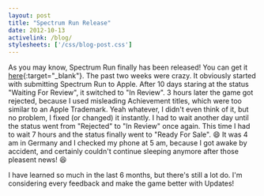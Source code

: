 ```yaml
---
layout: post
title: "Spectrum Run Release"
date: 2012-10-13
activelink: /blog/
stylesheets: ['/css/blog-post.css']
---
```

As you may know, Spectrum Run finally has been released! You can get it [here][spectrum-run]{:target="_blank"}. The past two weeks were crazy. It obviously started with submitting Spectrum Run to Apple. After 10 days staring at the status "Waiting For Review", it switched to "In Review". 3 hours later the game got rejected, because I used misleading Achievement titles, which were too similar to an Apple Trademark. Yeah whatever, I didn't even think of it, but no problem, I fixed (or changed) it instantly. I had to wait another day until the status went from "Rejected" to "In Review" once again. This time I had to wait 7 hours and the status finally went to "Ready For Sale". :smile: It was 4 am in Germany and I checked my phone at 5 am, because I got awake by accident, and certainly couldn't continue sleeping anymore after those pleasent news! :laughing:

I have learned so much in the last 6 months, but there's still a lot do. I'm considering every feedback and make the game better with Updates!

[spectrum-run]: https://itunes.apple.com/app/id516387678 "Spectrum Run on the App Store"

